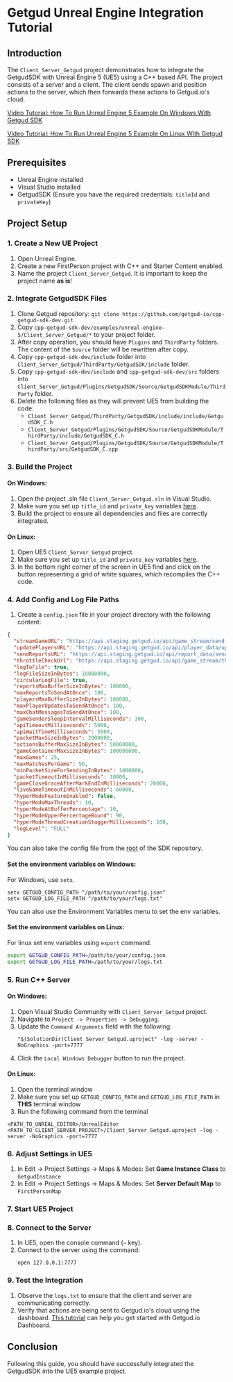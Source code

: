 # Getgud Unreal Engine Integration Tutorial

## Introduction

The `Client_Server_Getgud` project demonstrates how to integrate the GetgudSDK with Unreal Engine 5 (UE5) using a C++ based API. The project consists of a server and a client. The client sends spawn and position actions to the server, which then forwards these actions to Getgud.io's cloud.

[Video Tutorial: How To Run Unreal Engine 5 Example On Windows With Getgud SDK](https://www.youtube.com/watch?v=frgIatPr2yQ)

[Video Tutorial: How To Run Unreal Engine 5 Example On Linux With Getgud SDK](https://youtu.be/Rtk6PahHCjQ)

## Prerequisites

- Unreal Engine installed
- Visual Studio installed
- GetgudSDK (Ensure you have the required credentials: `titleId` and `privateKey`)

## Project Setup

### 1. Create a New UE Project

1. Open Unreal Engine.
2. Create a new FirstPerson project with C++ and Starter Content enabled.
3. Name the project `Client_Server_Getgud`. It is important to keep the project name **as is**!

### 2. Integrate GetgudSDK Files

1. Clone Getgud repository: `git clone https://github.com/getgud-io/cpp-getgud-sdk-dev.git`
2. Copy `cpp-getgud-sdk-dev/examples/unreal-engine-5/Client_Server_Getgud/*` to your project folder.
3. After copy operation, you should have `Plugins` and `ThirdParty` folders. The content of the `Source` folder will be rewritten after copy.
4. Copy `cpp-getgud-sdk-dev/include` folder into `Client_Server_Getgud/ThirdParty/GetgudSDK/include` folder.
5. Copy `cpp-getgud-sdk-dev/include` and `cpp-getgud-sdk-dev/src` folders into `Client_Server_Getgud/Plugins/GetgudSDK/Source/GetgudSDKModule/ThirdParty` folder.
6. Delete the following files as they will prevent UE5 from building the code:
   - `Client_Server_Getgud/ThirdParty/GetgudSDK/include/include/GetgudSDK_C.h`
   - `Client_Server_Getgud/Plugins/GetgudSDK/Source/GetgudSDKModule/ThirdParty/include/GetgudSDK_C.h`
   - `Client_Server_Getgud/Plugins/GetgudSDK/Source/GetgudSDKModule/ThirdParty/src/GetgudSDK_C.cpp`

### 3. Build the Project

#### On Windows:

1. Open the project .sln file `Client_Server_Getgud.sln` in Visual Studio.
2. Make sure you set up `title_id` and `private_key` variables [here](https://github.com/getgud-io/cpp-getgud-sdk-dev/blob/main/examples/unreal-engine-5/Client_Server_Getgud/Source/Client_Server_GetGud/Client_Server_GetgudPlayerController.cpp#L51).
3. Build the project to ensure all dependencies and files are correctly integrated.

#### On Linux:

1. Open UE5 `Client_Server_Getgud` project.
2. Make sure you set up `title_id` and `private_key` variables [here](https://github.com/getgud-io/cpp-getgud-sdk-dev/blob/main/examples/unreal-engine-5/Client_Server_Getgud/Source/Client_Server_GetGud/Client_Server_GetgudPlayerController.cpp#L51).
3. In the bottom right corner of the screen in UE5 find and click on the button representing a grid of white squares, which recompiles the C++ code.

### 4. Add Config and Log File Paths

1. Create a `config.json` file in your project directory with the following content:

```json
{
  "streamGameURL": "https://api.staging.getgud.io/api/game_stream/send_game_packet",
  "updatePlayersURL": "https://api.staging.getgud.io/api/player_data/update_players_via_sdk",
  "sendReportsURL": "https://api.staging.getgud.io/api/report_data/send_reports",
  "throttleCheckUrl": "https://api.staging.getgud.io/api/game_stream/throttle_match_check",
  "logToFile": true,
  "logFileSizeInBytes": 10000000,
  "circularLogFile": true,
  "reportsMaxBufferSizeInBytes": 100000,
  "maxReportsToSendAtOnce": 100,
  "playersMaxBufferSizeInBytes": 100000,
  "maxPlayerUpdatesToSendAtOnce": 100,
  "maxChatMessagesToSendAtOnce": 100,
  "gameSenderSleepIntervalMilliseconds": 100,
  "apiTimeoutMilliseconds": 5000,
  "apiWaitTimeMilliseconds": 5000,
  "packetMaxSizeInBytes": 2000000,
  "actionsBufferMaxSizeInBytes": 50000000,
  "gameContainerMaxSizeInBytes": 100000000,
  "maxGames": 25,
  "maxMatchesPerGame": 50,
  "minPacketSizeForSendingInBytes": 1000000,
  "packetTimeoutInMilliseconds": 10000,
  "gameCloseGraceAfterMarkEndInMilliseconds": 20000,
  "liveGameTimeoutInMilliseconds": 60000,
  "hyperModeFeatureEnabled": false,
  "hyperModeMaxThreads": 10,
  "hyperModeAtBufferPercentage": 10,
  "hyperModeUpperPercentageBound": 90,
  "hyperModeThreadCreationStaggerMilliseconds": 100,
  "logLevel": "FULL"
}
```

You can also take the config file from the [root](https://github.com/getgud-io/cpp-getgud-sdk-dev/blob/main/config.json) of the SDK repository.

#### Set the environment variables on Windows:

For Windows, use `setx`.
```
setx GETGUD_CONFIG_PATH "/path/to/your/config.json"
setx GETGUD_LOG_FILE_PATH "/path/to/your/logs.txt"
```

You can also use the Environment Variables menu to set the env variables.

#### Set the environment variables on Linux:

For linux set env variables using `export` command.
```bash
export GETGUD_CONFIG_PATH=/path/to/your/config.json
export GETGUD_LOG_FILE_PATH=/path/to/your/logs.txt
```

### 5. Run C++ Server

#### On Windows:
1. Open Visual Studio Community with `Client_Server_Getgud` project.
2. Navigate to `Project -> Properties -> Debugging`.
3. Update the `Command Arguments` field with the following:
   ```
   "$(SolutionDir)Client_Server_Getgud.uproject" -log -server -NoGraphics -port=7777
   ```
4. Click the `Local Windows Debugger` button to run the project.

#### On Linux:
1. Open the terminal window
2.  Make sure you set up `GETGUD_CONFIG_PATH` and `GETGUD_LOG_FILE_PATH` in <b>THIS</b> terminal window
3.  Run the following command from the terminal
   ```
   <PATH_TO_UNREAL_EDITOR>/UnrealEditor <PATH_TO_CLIENT_SERVER_PROJECT>/Client_Server_Getgud.uproject -log -server -NoGraphics -port=7777
   ```

### 6. Adjust Settings in UE5

1. In Edit -> Project Settings -> Maps & Modes: Set **Game Instance Class** to `GetgudInstance`
2. In Edit -> Project Settings -> Maps & Modes: Set **Server Default Map** to `FirstPersonMap`

### 7. Start UE5 Project

### 8. Connect to the Server

1. In UE5, open the console command (`~` key).
2. Connect to the server using the command:
   ```
   open 127.0.0.1:7777
   ```

### 9. Test the Integration

1. Observe the `logs.txt` to ensure that the client and server are communicating correctly.
2. Verify that actions are being sent to Getgud.io's cloud using the dashboard. [This tutorial](https://github.com/getgud-io/getgud-docs/blob/main/2-Platform/get-started-with-dashboard.md) can help you get started with Getgud.io Dashboard.

## Conclusion

Following this guide, you should have successfully integrated the GetgudSDK into the UE5 example project.
